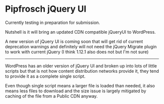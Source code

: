 Pipfrosch jQuery UI
===================

Currently testing in preparation for submission.

Nutshell is it will bring an updated CDN compatible jQueryUI to WordPress.

A new version of jQuery UI is coming soon that will get rid of current
deprecation warnings and definitely will not need the jQuery Migrate plugin to
work with current jQuery (I think 1.12.1 also does not but I'm not sure)

--------------

WordPress has an older version of jQuery UI and broken up into lots of little
scripts but that is not how content distribution networks provide it, they tend
to provide it as a complete single script.

Even though single script means a larger file is loaded than needed, it also
means less files to download and the size issue is largely mitigated by caching
of the file from a Public CDN anyway.

